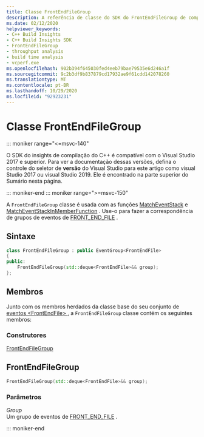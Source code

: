 ```yaml
---
title: Classe FrontEndFileGroup
description: A referência de classe do SDK do FrontEndFileGroup de compilação do C++.
ms.date: 02/12/2020
helpviewer_keywords:
- C++ Build Insights
- C++ Build Insights SDK
- FrontEndFileGroup
- throughput analysis
- build time analysis
- vcperf.exe
ms.openlocfilehash: 902b394f645030fed4eeb79bae79535e6d246a1f
ms.sourcegitcommit: 9c2b3df9b837879cd17932ae9f61cdd142078260
ms.translationtype: MT
ms.contentlocale: pt-BR
ms.lasthandoff: 10/29/2020
ms.locfileid: "92923231"
---
```

# <a name="frontendfilegroup-class"></a>Classe FrontEndFileGroup

::: moniker range="<=msvc-140"

O SDK do insights de compilação do C++ é compatível com o Visual Studio 2017 e superior. Para ver a documentação dessas versões, defina o controle do seletor de **versão** do Visual Studio para este artigo como visual Studio 2017 ou visual Studio 2019. Ele é encontrado na parte superior do Sumário nesta página.

::: moniker-end
::: moniker range=">=msvc-150"

A `FrontEndFileGroup` classe é usada com as funções [MatchEventStack](../functions/match-event-stack.md) e [MatchEventStackInMemberFunction](../functions/match-event-stack-in-member-function.md) . Use-o para fazer a correspondência de grupos de eventos de [FRONT_END_FILE](../event-table.md#front-end-file) .

## <a name="syntax"></a>Sintaxe

```cpp
class FrontEndFileGroup : public EventGroup<FrontEndFile>
{
public:
    FrontEndFileGroup(std::deque<FrontEndFile>&& group);
};
```

## <a name="members"></a>Membros

Junto com os membros herdados da classe base do seu conjunto de [eventos \<FrontEndFile\> ](event-group.md) , a `FrontEndFileGroup` classe contém os seguintes membros:

### <a name="constructors"></a>Construtores

[FrontEndFileGroup](#front-end-file-group)

## <a name="frontendfilegroup"></a><a name="front-end-file-group"></a> FrontEndFileGroup

```cpp
FrontEndFileGroup(std::deque<FrontEndFile>&& group);
```

### <a name="parameters"></a>Parâmetros

*Group*\
Um grupo de eventos de [FRONT_END_FILE](../event-table.md#front-end-file) .

::: moniker-end
